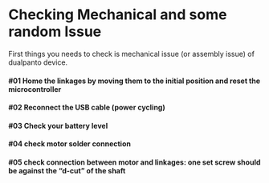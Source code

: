 # Checking Mechanical and some random Issue
First things you needs to check is mechanical issue
(or assembly issue) of dualpanto device.

#### #01 Home the linkages by moving them to the initial position and reset the microcontroller
#### #02 Reconnect the USB cable (power cycling)
#### #03 Check your battery level
#### #04 check motor solder connection
#### #05 check connection between motor and linkages: one set screw should be against the “d-cut” of the shaft